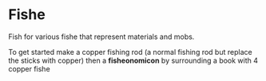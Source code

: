 # Fishe
Fish for various fishe that represent materials and mobs.

To get started make a copper fishing rod (a normal fishing rod but replace the sticks with copper) then a **fisheonomicon** by surrounding a book with 4 copper fishe
